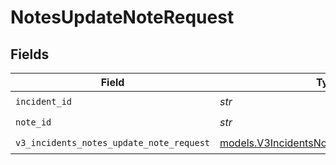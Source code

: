 # NotesUpdateNoteRequest


## Fields

| Field                                                                                      | Type                                                                                       | Required                                                                                   | Description                                                                                |
| ------------------------------------------------------------------------------------------ | ------------------------------------------------------------------------------------------ | ------------------------------------------------------------------------------------------ | ------------------------------------------------------------------------------------------ |
| `incident_id`                                                                              | *str*                                                                                      | :heavy_check_mark:                                                                         | Required                                                                                   |
| `note_id`                                                                                  | *str*                                                                                      | :heavy_check_mark:                                                                         | N/A                                                                                        |
| `v3_incidents_notes_update_note_request`                                                   | [models.V3IncidentsNotesUpdateNoteRequest](../models/v3incidentsnotesupdatenoterequest.md) | :heavy_check_mark:                                                                         | N/A                                                                                        |